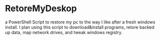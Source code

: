 # RetoreMyDeskop
a PowerShell Script to restore my pc to the way I like after a fresh windows install. I plan using this script to download&install programs, retore backed up data, map network drives, and tweak windows registry.

